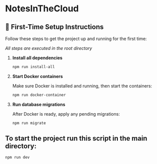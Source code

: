 # NotesInTheCloud
## 🚀 First-Time Setup Instructions

Follow these steps to get the project up and running for the first time:

*All steps are executed in the root directory*
1. **Install all dependencies**  
   ```bash
   npm run install-all
2. **Start Docker containers**
    
    Make sure Docker is installed and running, then start the containers:
    ```bash
    npm run docker-container
3. **Run database migrations**

    After Docker is ready, apply any pending migrations:
    ```bash
    npm run migrate
## To start the project run this script in the main directory:
```bash
npm run dev